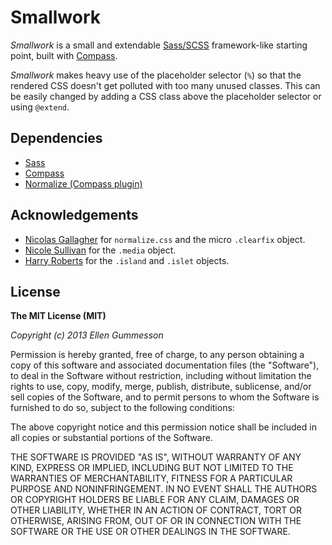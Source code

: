 # Smallwork

*Smallwork* is a small and extendable [Sass/SCSS](http://sass-lang.com/ "Sass/SCSS") framework-like starting point, built with [Compass](http://compass-style.org/ "Compass"). 

*Smallwork* makes heavy use of the placeholder selector (`%`) so that the rendered CSS doesn't get polluted with too many unused classes. This can be easily changed by adding a CSS class above the placeholder selector or using `@extend`.

## Dependencies

- [Sass](http://sass-lang.com/ "Sass")
- [Compass](http://compass-style.org/ "Compass")
- [Normalize (Compass plugin)](https://github.com/ksmandersen/compass-normalize "Normalize (Compass plugin)")

## Acknowledgements

- [Nicolas Gallagher](http://nicolasgallagher.com/ "Nicolas Gallagher") for `normalize.css` and the micro `.clearfix` object.
- [Nicole Sullivan](http://www.stubbornella.org/content/ "Nicole Sullivan") for the `.media` object.
- [Harry Roberts](http://csswizardry.com/ "Harry Roberts") for the `.island` and `.islet` objects.

## License

**The MIT License (MIT)**

*Copyright (c) 2013 Ellen Gummesson*

Permission is hereby granted, free of charge, to any person obtaining a copy of this software and associated documentation files (the "Software"), to deal in the Software without restriction, including without limitation the rights to use, copy, modify, merge, publish, distribute, sublicense, and/or sell copies of the Software, and to permit persons to whom the Software is furnished to do so, subject to the following conditions:

The above copyright notice and this permission notice shall be included in all copies or substantial portions of the Software.

THE SOFTWARE IS PROVIDED "AS IS", WITHOUT WARRANTY OF ANY KIND, EXPRESS OR IMPLIED, INCLUDING BUT NOT LIMITED TO THE WARRANTIES OF MERCHANTABILITY, FITNESS FOR A PARTICULAR PURPOSE AND NONINFRINGEMENT. IN NO EVENT SHALL THE AUTHORS OR COPYRIGHT HOLDERS BE LIABLE FOR ANY CLAIM, DAMAGES OR OTHER LIABILITY, WHETHER IN AN ACTION OF CONTRACT, TORT OR OTHERWISE, ARISING FROM, OUT OF OR IN CONNECTION WITH THE SOFTWARE OR THE USE OR OTHER DEALINGS IN THE SOFTWARE.